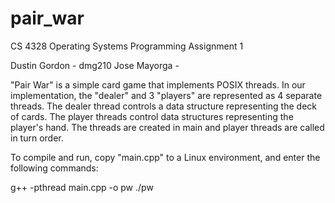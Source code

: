 # pair_war

CS 4328 Operating Systems
Programming Assignment 1

Dustin Gordon - dmg210
Jose Mayorga  - 

"Pair War" is a simple card game that implements POSIX threads. In our implementation, the "dealer" and 3 "players" are represented as 4 separate threads. The dealer thread controls a data structure representing the deck of cards. The player threads control data structures representing the player's hand. The threads are created in main and player threads are called in turn order. 

To compile and run, copy "main.cpp" to a Linux environment, and enter the following commands:

g++ -pthread main.cpp -o pw
./pw